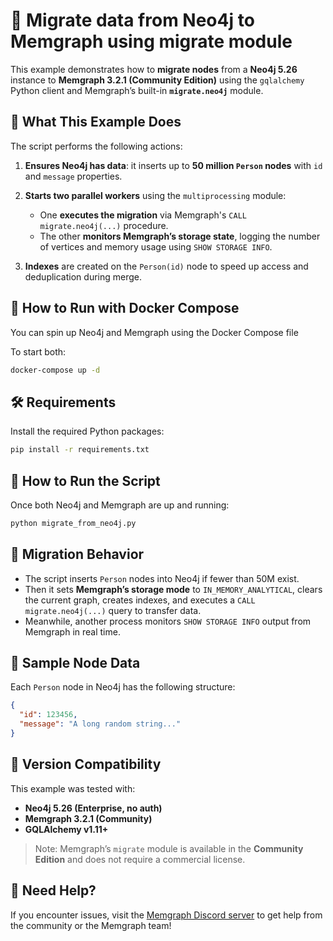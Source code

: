 # 🔁 Migrate data from Neo4j to Memgraph using migrate module

This example demonstrates how to **migrate nodes** from a **Neo4j 5.26** instance to **Memgraph 3.2.1 (Community Edition)** using the `gqlalchemy` Python client and Memgraph’s built-in **`migrate.neo4j`** module.

## 🧠 What This Example Does

The script performs the following actions:

1. **Ensures Neo4j has data**: it inserts up to **50 million `Person` nodes** with `id` and `message` properties.
2. **Starts two parallel workers** using the `multiprocessing` module:

   * One **executes the migration** via Memgraph's `CALL migrate.neo4j(...)` procedure.
   * The other **monitors Memgraph’s storage state**, logging the number of vertices and memory usage using `SHOW STORAGE INFO`.
3. **Indexes** are created on the `Person(id)` node to speed up access and deduplication during merge.

## 🚀 How to Run with Docker Compose

You can spin up Neo4j and Memgraph using the Docker Compose file

To start both:

```bash
docker-compose up -d
```

## 🛠 Requirements

Install the required Python packages:

```bash
pip install -r requirements.txt
```

## 🧪 How to Run the Script

Once both Neo4j and Memgraph are up and running:

```bash
python migrate_from_neo4j.py
```

## 🧼 Migration Behavior

* The script inserts `Person` nodes into Neo4j if fewer than 50M exist.
* Then it sets **Memgraph’s storage mode** to `IN_MEMORY_ANALYTICAL`, clears the current graph, creates indexes, and executes a `CALL migrate.neo4j(...)` query to transfer data.
* Meanwhile, another process monitors `SHOW STORAGE INFO` output from Memgraph in real time.

## 🧾 Sample Node Data

Each `Person` node in Neo4j has the following structure:

```json
{
  "id": 123456,
  "message": "A long random string..."
}
```

## 🔖 Version Compatibility

This example was tested with:

* **Neo4j 5.26 (Enterprise, no auth)**
* **Memgraph 3.2.1 (Community)**
* **GQLAlchemy v1.11+**

> Note: Memgraph’s `migrate` module is available in the **Community Edition** and does not require a commercial license.

## 💬 Need Help?

If you encounter issues, visit the [Memgraph Discord server](https://discord.gg/memgraph) to get help from the community or the Memgraph team!

